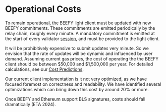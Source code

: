# Operational Costs

To remain operational, the BEEFY light client must be updated with new BEEFY commitments. These commitments are emitted periodically by the relay chain, roughly every minute. A mandatory commitment is emitted at the start of every validator [session](https://wiki.polkadot.network/docs/maintain-polkadot-parameters#periods-of-common-actions-and-attributes), and must be provided to the light client.

It will be prohibitively expensive to submit updates very minute. So we envision that the rate of updates will be dynamic and influenced by user demand. Assuming current gas prices, the cost of operating the the BEEFY client should be between $50,000 and $1,500,000 per year. For detailed calculations, see our [Cost Predictions](https://docs.google.com/spreadsheets/d/1QtxNtG4GE1IUaH204QFO6lObyAqLV9WCbmSYEopU18Q/edit?usp=sharing).

Our current client implementation is it not very optimized, as we have focused foremost on correctness and readability. We have identified several optimizations which can bring down this cost by around 20% or more.

Once BEEFY and Ethereum support BLS signatures, costs should fall dramatically  (ETA 2024).
